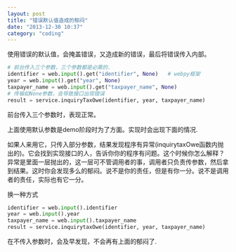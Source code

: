 ```yaml
---
layout: post
title: "错误默认值造成的郁闷"
date: "2013-12-30 10:37"
category: "coding"
---
```


使用错误的默认值，会掩盖错误，又造成新的错误，最后将错误传入内部。

```python
# 前台传入三个参数，三个参数都是必需的.
identifier = web.input().get("identifier", None)   # webpy框架
year = web.input().get("year", None)
taxpayer_name = web.input().get("taxpayer_name", None)
# 传输如None参数，会导致接口出现错误
result = service.inquiryTaxOwe(identifier, year, taxpayer_name)
```

前台传入三个参数时，表现正常。

上面使用默认参数是demo阶段时为了方面。实现时会出现下面的情况.  

如果人来用它，只传入部分参数，结果发现程序有异常(inquirytaxOwe函数内抛出的)。它会找到实现接口的人，告诉你你的程序有问题。这个时候你怎么解释？ 异常是里面一层抛出的，这一层可不管调用者的事，调用者只负责传参数，然后拿到结果。这时你会发现多么的郁闷。说不是你的责任，但是有你一分。说不是调用者的责任，实际也有它一分。  
 
换一种方式

```python
identifier = web.input().identifier
year = web.input().year
taxpayer_name = web.input().taxpayer_name
result = service.inquirytaxOwe(identifier, year, taxpayer_name)
```

在不传入参数时，会及早发现，不会再有上面的郁闷了.

